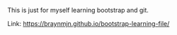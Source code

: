 This is just for myself learning bootstrap and git.

Link: https://braynmjn.github.io/bootstrap-learning-file/
